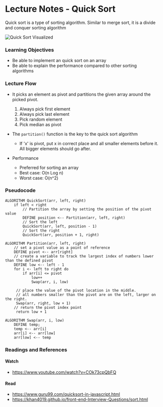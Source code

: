# Lecture Notes - Quick Sort

Quick sort is a type of sorting algorithm. Similar to merge sort, it is a divide and conquer sorting algorithm

![Quick Sort Visualized](https://www.geeksforgeeks.org/wp-content/uploads/gq/2014/01/QuickSort2.png)

### Learning Objectives

- Be able to implement an quick sort on an array
- Be able to explain the performance compared to other sorting algorithms

### Lecture Flow

- It picks an element as pivot and partitions the given array around the picked pivot.

  1. Always pick first element
  2. Always pick last element
  3. Pick random element
  4. Pick median as pivot

- The `partition()` function is the key to the quick sort algorithm

  - If 'x' is pivot, put x in correct place and all smaller elements before it. All bigger elements should go after.

- Performance
  - Preferred for sorting an array
  - Best case: O(n Log n)
  - Worst case: O(n^2)

### Pseudocode

```
ALGORITHM QuickSort(arr, left, right)
    if left < right
        // Partition the array by setting the position of the pivot value
        DEFINE position <-- Partition(arr, left, right)
        // Sort the left
        QuickSort(arr, left, position - 1)
        // Sort the right
        QuickSort(arr, position + 1, right)

ALGORITHM Partition(arr, left, right)
    // set a pivot value as a point of reference
    DEFINE pivot <-- arr[right]
    // create a variable to track the largest index of numbers lower than the defined pivot
    DEFINE low <-- left - 1
    for i <- left to right do
        if arr[i] <= pivot
            low++
            Swap(arr, i, low)

     // place the value of the pivot location in the middle.
     // all numbers smaller than the pivot are on the left, larger on the right.
     Swap(arr, right, low + 1)
    // return the pivot index point
     return low + 1

ALGORITHM Swap(arr, i, low)
    DEFINE temp;
    temp <-- arr[i]
    arr[i] <-- arr[low]
    arr[low] <-- temp
```

### Readings and References

#### Watch

- https://www.youtube.com/watch?v=COk73cpQbFQ

#### Read

- https://www.guru99.com/quicksort-in-javascript.html
- https://khan4019.github.io/front-end-Interview-Questions/sort.html
